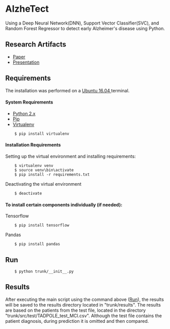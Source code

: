 # AlzheTect
Using a Deep Neural Network(DNN), Support Vector Classifier(SVC), and Random Forest Regressor to detect early Alzheimer's disease using Python.

## Research Artifacts
- [Paper](https://github.com/raidel123/AlzheTect/blob/master/docs/Graduation_Final_Report.pdf)
- [Presentation](https://github.com/raidel123/AlzheTect/blob/master/docs/Presentation_%20AlzheTect.Bio-Marker%20Analysis%20For%20Early%20Alzheimer%E2%80%99s%20Classification.pdf)

## Requirements
The installation was performed on a [ Ubuntu 16.04 ](https://www.ubuntu.com/download/desktop) terminal.

#### System Requirements
* [ Python 2.x ](https://www.python.org/downloads/)
* [ Pip ](https://pip.pypa.io)
* [ Virtualenv ](https://virtualenv.pypa.io)

```
    $ pip install virtualenv
```

####  Installation Requirements
Setting up the virtual environment and installing requirements:
```
    $ virtualenv venv
    $ source venv\bin\activate
    $ pip install -r requirements.txt
```

Deactivating the virtual environment
```
    $ deactivate
```

#### To install certain components individually (if needed):
Tensorflow
```
    $ pip install tensorflow
```
Pandas
```
    $ pip install pandas
```

## Run
```
    $ python trunk/__init__.py
```

## Results
After executing the main script using the command above ([Run](#Run)), the results will be saved to the results directory located in "trunk/results". The results are based on the patients from the test file, located in the directory "trunk/src/test/TADPOLE_test_MCI.csv". Although the test file contains the patient diagnosis, during prediction it is omitted and then compared.
